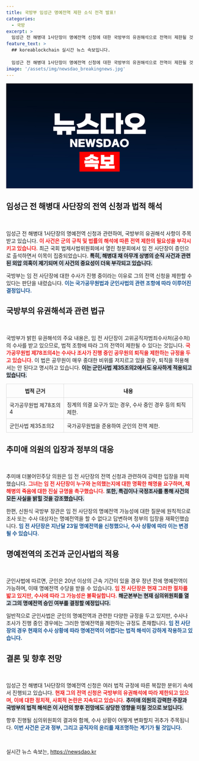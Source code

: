 ```yaml
---
title: 국방부 임성근 명예전역 제한 소식 전격 발표!
categories:
  - 국방
excerpt: >
  임성근 전 해병대 1사단장이 명예전역 신청에 대한 국방부의 유권해석으로 전역이 제한될 것으로 보인다. 추미애 의원은 명예전역 시도 배경과 해병대 순직 사건 진상 규명을 촉구하고 있다.
feature_text: >
  ## koreablockchain 실시간 뉴스 속보입니다.

  임성근 전 해병대 1사단장이 명예전역 신청에 대한 국방부의 유권해석으로 전역이 제한될 것으로 보인다. 추미애 의원은 명예전역 시도 배경과 해병대 순직 사건 진상 규명을 촉구하고 있다.
image: '/assets/img/newsdao_breakingnews.jpg'
---
```


<p><img src="/assets/img/newsdao_breakingnews.jpg" alt="koreablockchain 속보" /></p>

<h2 data-ke-size="size26">임성근 전 해병대 사단장의 전역 신청과 법적 해석</h2>

<p data-ke-size="size16">&nbsp;</p>

<p>임성근 전 해병대 1사단장의 명예전역 신청과 관련하여, 국방부의 유권해석 사항이 주목받고 있습니다. <b><span style="color: #ee2323;">이 사건은 군의 규칙 및 법률의 해석에 따른 전역 제한의 필요성을 부각시키고 있습니다.</span></b> 최근 국회 법제사법위원회에서 열린 청문회에서 임 전 사단장이 증인으로 출석하면서 이목이 집중되었습니다. <b><span style="background-color: #21538527;">특히, 해병대 채 아무개 상병의 순직 사건과 관련된 외압 의혹이 제기되며 이 사건의 중요성이 더욱 부각되고 있습니다.</span></b> </p>

<p>국방부는 임 전 사단장에 대한 수사가 진행 중이라는 이유로 그의 전역 신청을 제한할 수 있다는 판단을 내렸습니다. <b><span style="color: #1a5490;">이는 국가공무원법과 군인사법의 관련 조항에 따라 이루어진 결정입니다.</span></b> </p>

<h2 data-ke-size="size26">국방부의 유권해석과 관련 법규</h2>

<p data-ke-size="size16">&nbsp;</p>

<p>국방부가 밝힌 유권해석의 주요 내용은, 임 전 사단장이 고위공직자범죄수사처(공수처)의 수사를 받고 있으므로, 법적 조항에 따라 그의 전역이 제한될 수 있다는 것입니다. <b><span style="color: #ee2323;">국가공무원법 제78조의4는 수사나 조사가 진행 중인 공무원의 퇴직을 제한하는 규정을 두고 있습니다.</span></b> 이 법은 공무원이 매우 중대한 비위를 저지르고 있을 경우, 퇴직을 허용해서는 안 된다고 명시하고 있습니다. <b><span style="background-color: #21538527;">이는 군인사법 제35조의2에서도 유사하게 적용되고 있습니다.</span></b></p>

<table style="width: 100%; border-collapse: collapse;">
  <tr>
    <th style="border: 1px solid #ddd; padding: 8px; text-align: center;"><b>법적 근거</b></th>
    <th style="border: 1px solid #ddd; padding: 8px; text-align: center;"><b>내용</b></th>
  </tr>
  <tr>
    <td style="border: 1px solid #ddd; padding: 8px;">국가공무원법 제78조의4</td>
    <td style="border: 1px solid #ddd; padding: 8px;">징계의 의결 요구가 있는 경우, 수사 중인 경우 등의 퇴직 제한.</td>
  </tr>
  <tr>
    <td style="border: 1px solid #ddd; padding: 8px;">군인사법 제35조의2</td>
    <td style="border: 1px solid #ddd; padding: 8px;">국가공무원법을 준용하여 군인의 전역 제한.</td>
  </tr>
</table>

<h2 data-ke-size="size26">추미애 의원의 입장과 정부의 대응</h2>

<p data-ke-size="size16">&nbsp;</p>

<p>추미애 더불어민주당 의원은 임 전 사단장의 전역 신청과 관련하여 강력한 입장을 피력했습니다. <b><span style="color: #ee2323;">그녀는 임 전 사단장이 누구와 논의했는지에 대한 명확한 해명을 요구하며, 채 해병의 죽음에 대한 진실 규명을 촉구했습니다.</span></b> <b><span style="background-color: #21538527;">또한, 특검이나 국정조사를 통해 사건의 모든 사실을 밝힐 것을 강조했습니다.</span></b></p>

<p>한편, 신원식 국방부 장관은 임 전 사단장의 명예전역 가능성에 대한 질문에 원칙적으로 조사 또는 수사 대상자는 명예전역을 할 수 없다고 답변하며 정부의 입장을 재확인했습니다. <b><span style="color: #1a5490;">임 전 사단장은 지난달 23일 명예전역을 신청했으나, 수사 상황에 따라 이는 변경될 수 있습니다.</span></b></p>

<h2 data-ke-size="size26">명예전역의 조건과 군인사법의 적용</h2>

<p data-ke-size="size16">&nbsp;</p>

<p>군인사법에 따르면, 군인은 20년 이상의 근속 기간이 있을 경우 정년 전에 명예전역이 가능하며, 이때 명예전역 수당을 받을 수 있습니다. <b><span style="color: #ee2323;">임 전 사단장은 현재 그러한 절차를 밟고 있지만, 수사에 따라 그 가능성은 불확실합니다.</span></b> <b><span style="background-color: #21538527;">해군본부는 현재 심의위원회를 열고 그의 명예전역 승인 여부를 결정할 예정입니다.</span></b></p>

<p>일반적으로 군인사법은 군인의 명예전역과 관련한 다양한 규정을 두고 있지만, 수사나 조사가 진행 중인 경우에는 그러한 명예전역을 제한하는 규정도 존재합니다. <b><span style="color: #1a5490;">임 전 사단장의 경우 현재의 수사 상황에 따라 명예전역이 어렵다는 법적 해석이 강하게 작용하고 있습니다.</span></b></p>

<h2 data-ke-size="size26">결론 및 향후 전망</h2>

<p data-ke-size="size16">&nbsp;</p>

<p>임성근 전 해병대 1사단장의 명예전역 신청은 여러 법적 규정에 따른 복잡한 분위기 속에서 진행되고 있습니다. <b><span style="color: #ee2323;">현재 그의 전역 신청은 국방부의 유권해석에 따라 제한되고 있으며, 이에 대한 정치적, 사회적 논란은 지속되고 있습니다.</span></b> <b><span style="background-color: #21538527;">추미애 의원의 강력한 주장과 국방부의 법적 해석은 이 사안의 향후 전망에도 상당한 영향을 미칠 것으로 보입니다.</span></b></p>

<p>향후 진행될 심의위원회의 결과와 함께, 수사 상황이 어떻게 변화할지 귀추가 주목됩니다. <b><span style="color: #1a5490;">이번 사건은 군과 정부, 그리고 공직자의 윤리를 재조명하는 계기가 될 것입니다.</span></b> </p>

<p data-ke-size="size16">&nbsp;</p>
실시간 뉴스 속보는, <a href="https://newsdao.kr" rel="dofollow">https://newsdao.kr</a>


